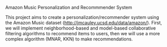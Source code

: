 Amazon Music Personalization and Recommmender System

This project aims to create a personalization/recommender system using the Amazon Music dataset (http://jmcauley.ucsd.edu/data/amazon/). First, we will implement neighborhood-based and model-based collaborative filtering algorithms to recommend items to users, then we will use a more complex algorithm (MNAR, KKN) to make recommendations. 
